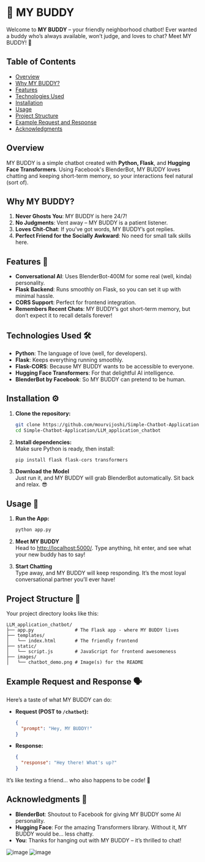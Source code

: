 

# 🤖 MY BUDDY

Welcome to **MY BUDDY** – your friendly neighborhood chatbot! Ever wanted a buddy who’s always available, won’t judge, and loves to chat? Meet MY BUDDY! 💬


## Table of Contents

- [Overview](#overview)
- [Why MY BUDDY?](#why-my-buddy)
- [Features](#features)
- [Technologies Used](#technologies-used)
- [Installation](#installation)
- [Usage](#usage)
- [Project Structure](#project-structure)
- [Example Request and Response](#example-request-and-response)
- [Acknowledgments](#acknowledgments)

## Overview

MY BUDDY is a simple chatbot created with **Python, Flask**, and **Hugging Face Transformers**. Using Facebook's BlenderBot, MY BUDDY loves chatting and keeping short-term memory, so your interactions feel natural (sort of).

## Why MY BUDDY?

1. **Never Ghosts You**: MY BUDDY is here 24/7!
2. **No Judgments**: Vent away – MY BUDDY is a patient listener.
3. **Loves Chit-Chat**: If you’ve got words, MY BUDDY’s got replies.
4. **Perfect Friend for the Socially Awkward**: No need for small talk skills here.

## Features 🚀

- **Conversational AI**: Uses BlenderBot-400M for some real (well, kinda) personality.
- **Flask Backend**: Runs smoothly on Flask, so you can set it up with minimal hassle.
- **CORS Support**: Perfect for frontend integration.
- **Remembers Recent Chats**: MY BUDDY’s got short-term memory, but don’t expect it to recall details forever!

## Technologies Used 🛠️

- **Python**: The language of love (well, for developers).
- **Flask**: Keeps everything running smoothly.
- **Flask-CORS**: Because MY BUDDY wants to be accessible to everyone.
- **Hugging Face Transformers**: For that delightful AI intelligence.
- **BlenderBot by Facebook**: So MY BUDDY can pretend to be human.

## Installation ⚙️

1. **Clone the repository:**
   ```bash
   git clone https://github.com/mourvijoshi/Simple-Chatbot-Application.git
   cd Simple-Chatbot-Application/LLM_application_chatbot
   ```

2. **Install dependencies:**  
   Make sure Python is ready, then install:
   ```bash
   pip install flask flask-cors transformers
   ```

3. **Download the Model**  
   Just run it, and MY BUDDY will grab BlenderBot automatically. Sit back and relax. 😎

## Usage 🤔

1. **Run the App:**
   ```bash
   python app.py
   ```

2. **Meet MY BUDDY**  
   Head to [http://localhost:5000/](http://localhost:5000/). Type anything, hit enter, and see what your new buddy has to say!

3. **Start Chatting**  
   Type away, and MY BUDDY will keep responding. It’s the most loyal conversational partner you’ll ever have!

## Project Structure 📂

Your project directory looks like this:

```
LLM_application_chatbot/
├── app.py               # The Flask app - where MY BUDDY lives
├── templates/
│   └── index.html       # The friendly frontend
├── static/
│   └── script.js        # JavaScript for frontend awesomeness
├── images/
│   └── chatbot_demo.png # Image(s) for the README
```

## Example Request and Response 🗣️

Here’s a taste of what MY BUDDY can do:

- **Request (POST to `/chatbot`):**
  ```json
  {
    "prompt": "Hey, MY BUDDY!"
  }
  ```

- **Response:**
  ```json
  {
    "response": "Hey there! What's up?"
  }
  ```

It’s like texting a friend... who also happens to be code! 🥳

## Acknowledgments 🙌

- **BlenderBot**: Shoutout to Facebook for giving MY BUDDY some AI personality.
- **Hugging Face**: For the amazing Transformers library. Without it, MY BUDDY would be... less chatty.
- **You**: Thanks for hanging out with MY BUDDY – it’s thrilled to chat!

![image](https://github.com/user-attachments/assets/f9bfe79a-f046-4476-9d31-12c3ff906f46)
![image](https://github.com/user-attachments/assets/2356fd17-636e-4183-997f-5823f988a99e)

